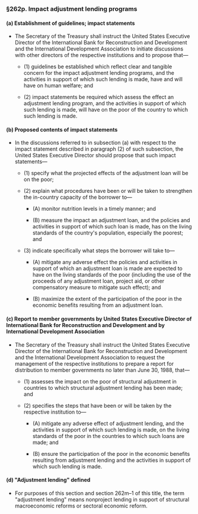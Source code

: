 ### §262p. Impact adjustment lending programs
#### (a) Establishment of guidelines; impact statements
* The Secretary of the Treasury shall instruct the United States Executive Director of the International Bank for Reconstruction and Development and the International Development Association to initiate discussions with other directors of the respective institutions and to propose that—

  * (1) guidelines be established which reflect clear and tangible concern for the impact adjustment lending programs, and the activities in support of which such lending is made, have and will have on human welfare; and

  * (2) impact statements be required which assess the effect an adjustment lending program, and the activities in support of which such lending is made, will have on the poor of the country to which such lending is made.

#### (b) Proposed contents of impact statements
* In the discussions referred to in subsection (a) with respect to the impact statement described in paragraph (2) of such subsection, the United States Executive Director should propose that such impact statements—

  * (1) specify what the projected effects of the adjustment loan will be on the poor;

  * (2) explain what procedures have been or will be taken to strengthen the in-country capacity of the borrower to—

    * (A) monitor nutrition levels in a timely manner; and

    * (B) measure the impact an adjustment loan, and the policies and activities in support of which such loan is made, has on the living standards of the country's population, especially the poorest; and


  * (3) indicate specifically what steps the borrower will take to—

    * (A) mitigate any adverse effect the policies and activities in support of which an adjustment loan is made are expected to have on the living standards of the poor (including the use of the proceeds of any adjustment loan, project aid, or other compensatory measure to mitigate such effect); and

    * (B) maximize the extent of the participation of the poor in the economic benefits resulting from an adjustment loan.

#### (c) Report to member governments by United States Executive Director of International Bank for Reconstruction and Development and by International Development Association
* The Secretary of the Treasury shall instruct the United States Executive Director of the International Bank for Reconstruction and Development and the International Development Association to request the management of the respective institutions to prepare a report for distribution to member governments no later than June 30, 1988, that—

  * (1) assesses the impact on the poor of structural adjustment in countries to which structural adjustment lending has been made; and

  * (2) specifies the steps that have been or will be taken by the respective institution to—

    * (A) mitigate any adverse effect of adjustment lending, and the activities in support of which such lending is made, on the living standards of the poor in the countries to which such loans are made; and

    * (B) ensure the participation of the poor in the economic benefits resulting from adjustment lending and the activities in support of which such lending is made.

#### (d) "Adjustment lending" defined
* For purposes of this section and section 262m–1 of this title, the term "adjustment lending" means nonproject lending in support of structural macroeconomic reforms or sectoral economic reform.